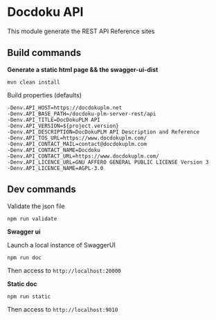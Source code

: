 # Docdoku API

This module generate the REST API Reference sites 

## Build commands

**Generate a static html page && the swagger-ui-dist**

    mvn clean install
    
Build properties (defaults)

    -Denv.API_HOST=https://docdokuplm.net
    -Denv.API_BASE_PATH=/docdoku-plm-server-rest/api
    -Denv.API_TITLE=DocDokuPLM API
    -Denv.API_VERSION=${project.version}
    -Denv.API_DESCRIPTION=DocDokuPLM API Description and Reference
    -Denv.API_TOS_URL=https://www.docdokuplm.com/
    -Denv.API_CONTACT_MAIL=contact@docdokuplm.com
    -Denv.API_CONTACT_NAME=Docdoku
    -Denv.API_CONTACT_URL=https://www.docdokuplm.com/
    -Denv.API_LICENCE_URL=GNU AFFERO GENERAL PUBLIC LICENSE Version 3
    -Denv.API_LICENCE_NAME=AGPL-3.0
    
## Dev commands

Validate the json file

    npm run validate
    
**Swagger ui** 
  
Launch a local instance of SwaggerUI

    npm run doc
    
Then access to `http://localhost:20000`

**Static doc**

    npm run static
    
Then access to `http://localhost:9010`
